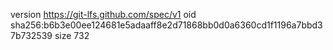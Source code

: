 version https://git-lfs.github.com/spec/v1
oid sha256:b6b3e00ee124681e5adaaff8e2d71868bb0d0a6360cd1f1196a7bbd37b732539
size 732
